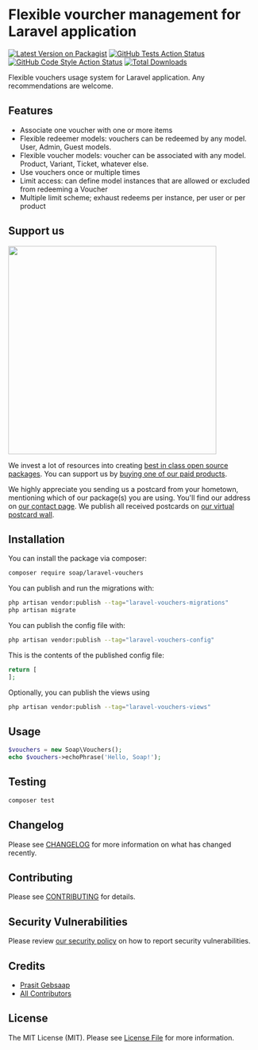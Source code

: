 # Flexible vourcher management for Laravel application

[![Latest Version on Packagist](https://img.shields.io/packagist/v/soap/laravel-vouchers.svg?style=flat-square)](https://packagist.org/packages/soap/laravel-vouchers)
[![GitHub Tests Action Status](https://img.shields.io/github/actions/workflow/status/soap/laravel-vouchers/run-tests.yml?branch=main&label=tests&style=flat-square)](https://github.com/soap/laravel-vouchers/actions?query=workflow%3Arun-tests+branch%3Amain)
[![GitHub Code Style Action Status](https://img.shields.io/github/actions/workflow/status/soap/laravel-vouchers/fix-php-code-style-issues.yml?branch=main&label=code%20style&style=flat-square)](https://github.com/soap/laravel-vouchers/actions?query=workflow%3A"Fix+PHP+code+style+issues"+branch%3Amain)
[![Total Downloads](https://img.shields.io/packagist/dt/soap/laravel-vouchers.svg?style=flat-square)](https://packagist.org/packages/soap/laravel-vouchers)

Flexible vouchers usage system for Laravel application. Any recommendations are welcome.

## Features
- Associate one voucher with one or more items
- Flexible redeemer models: vouchers can be redeemed by any model. User, Admin, Guest models.
- Flexible voucher models: voucher can be associated with any model. Product, Variant, Ticket, whatever else.
- Use vouchers once or multiple times
- Limit access: can define model instances that are allowed or excluded from redeeming a Voucher
- Multiple limit scheme; exhaust redeems per instance, per user or per product
## Support us

[<img src="https://github-ads.s3.eu-central-1.amazonaws.com/laravel-vouchers.jpg?t=1" width="419px" />](https://spatie.be/github-ad-click/laravel-vouchers)

We invest a lot of resources into creating [best in class open source packages](https://spatie.be/open-source). You can support us by [buying one of our paid products](https://spatie.be/open-source/support-us).

We highly appreciate you sending us a postcard from your hometown, mentioning which of our package(s) you are using. You'll find our address on [our contact page](https://spatie.be/about-us). We publish all received postcards on [our virtual postcard wall](https://spatie.be/open-source/postcards).

## Installation

You can install the package via composer:

```bash
composer require soap/laravel-vouchers
```

You can publish and run the migrations with:

```bash
php artisan vendor:publish --tag="laravel-vouchers-migrations"
php artisan migrate
```

You can publish the config file with:

```bash
php artisan vendor:publish --tag="laravel-vouchers-config"
```

This is the contents of the published config file:

```php
return [
];
```

Optionally, you can publish the views using

```bash
php artisan vendor:publish --tag="laravel-vouchers-views"
```

## Usage

```php
$vouchers = new Soap\Vouchers();
echo $vouchers->echoPhrase('Hello, Soap!');
```

## Testing

```bash
composer test
```

## Changelog

Please see [CHANGELOG](CHANGELOG.md) for more information on what has changed recently.

## Contributing

Please see [CONTRIBUTING](CONTRIBUTING.md) for details.

## Security Vulnerabilities

Please review [our security policy](../../security/policy) on how to report security vulnerabilities.

## Credits

- [Prasit Gebsaap](https://github.com/soap)
- [All Contributors](../../contributors)

## License

The MIT License (MIT). Please see [License File](LICENSE.md) for more information.
